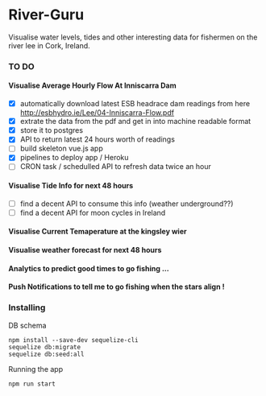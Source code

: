 
# River-Guru

Visualise water levels, tides and other interesting data for fishermen on the river lee in Cork, Ireland.

### TO DO

#### Visualise Average Hourly Flow At Inniscarra Dam
- [X] automatically download latest ESB headrace dam readings from here 
 http://esbhydro.ie/Lee/04-Inniscarra-Flow.pdf
- [X] extrate the data from the pdf and get in into machine readable format
- [X] store it to postgres
- [X] API to return latest 24 hours worth of readings
- [ ] build skeleton vue.js app
- [X] pipelines to deploy app  / Heroku
- [ ] CRON task / schedulled API to refresh data twice an hour

#### Visualise Tide Info for next 48 hours
- [ ] find a decent API to consume this info (weather underground??)
- [ ] find a decent API for moon cycles in Ireland

#### Visualise Current Temaperature at the kingsley wier

#### Visualise weather forecast for next 48 hours

#### Analytics to predict good times to go fishing ...


#### Push Notifications to tell me to go fishing when the stars align !


### Installing

DB schema
```
npm install --save-dev sequelize-cli
sequelize db:migrate  
sequelize db:seed:all   

```

Running the app
```
npm run start
```

                                                